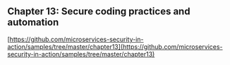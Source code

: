 ## Chapter 13: Secure coding practices and automation

[https://github.com/microservices-security-in-action/samples/tree/master/chapter13](https://github.com/microservices-security-in-action/samples/tree/master/chapter13)


